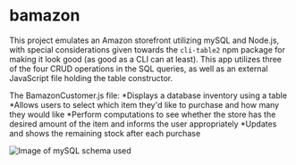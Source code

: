 # bamazon
This project emulates an Amazon storefront utilizing mySQL and Node.js, with special considerations given towards the `cli-table2` npm package for making it look good (as good as a CLI can at least). This app utilizes three of the four CRUD operations in the SQL queries, as well as an external JavaScript file holding the table constructor.

The BamazonCustomer.js file:
*Displays a database inventory using a table
*Allows users to select which item they'd like to purchase and how many they would like
*Perform computations to see whether the store has the desired amount of the item and informs the user appropriately
*Updates and shows the remaining stock after each purchase

![Image of mySQL schema used](https://imgur.com/a/H0ONtQf)
